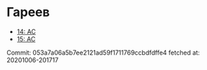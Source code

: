 # Гареев
- [14: AC](14.md)
- [15: AC](15.md)

Commit: 053a7a06a5b7ee2121ad59f1711769ccbdfdffe4
 fetched at: 20201006-201717
